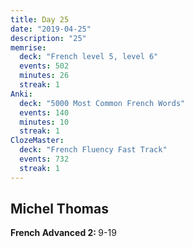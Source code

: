 ```yaml
---
title: Day 25
date: "2019-04-25"
description: "25"
memrise:
  deck: "French level 5, level 6"
  events: 502
  minutes: 26
  streak: 1
Anki:
  deck: "5000 Most Common French Words"
  events: 140
  minutes: 10
  streak: 1
ClozeMaster:
  deck: "French Fluency Fast Track"
  events: 732
  streak: 1
---
```


<h2>Michel Thomas</h2>
<strong>French Advanced 2: </strong>9-19
